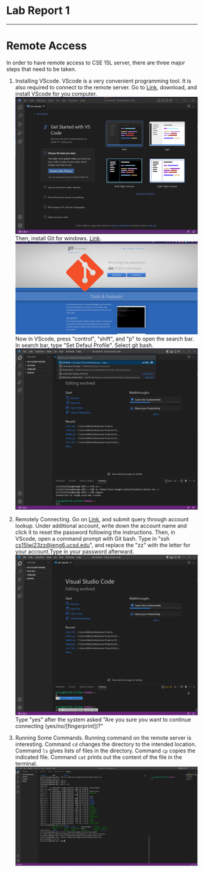 # Lab Report 1
---
# Remote Access
In order to have remote access to CSE 15L server, there are three major steps that need to be taken.
1. Installing VScode.
VScode is a very convenient programming tool. It is also required to connect to the remote server.
Go to [Link](https://code.visualstudio.com/download), download, and install VScode for you computer.
![Image](vscode1.png)
Then, install Git for windows. [Link](https://gitforwindows.org/).
![Image](Git1.png)
Now in VScode, press "control", "shift", and "p" to open the search bar.
In search bar, type "Set Defaul Profile".
Select git bash.
![Image](Gitbash1.png)

2. Remotely Connecting.
Go on [Link](https://sdacs.ucsd.edu/~icc/index.php), and submit query through account lookup.
Under additional account, write down the account name and click it to reset the password following the instructions.
Then, in VScode, open a command prompt with Git bash. 
Type in "ssh cs15lwi23zz@ieng6.ucsd.edu", and replace the "zz" with the letter for your account.Type in your password afterward.
![Image](RemoteConnecting1.png)
Type "yes" after the system asked "Are you sure you want to continue connecting (yes/no/[fingerprint])?"

3. Running Some Commands.
Running command on the remote server is interesting.
Command `cd` changes the directory to the intended location.
Command `ls` gives lists of files in the directory.
Command `cp` copies the indicated file.
Command `cat` prints out the content of the file in the terminal.
![Image](RunningCommands.png)



